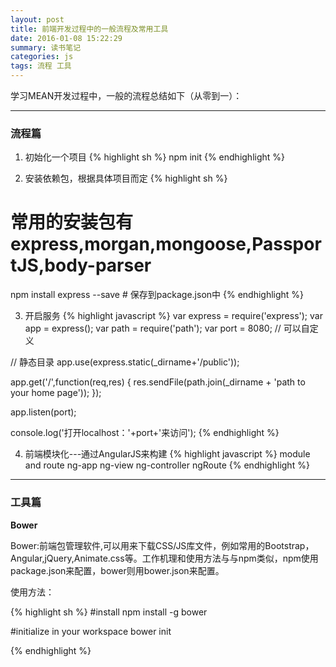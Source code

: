 ```yaml
---
layout: post
title: 前端开发过程中的一般流程及常用工具
date: 2016-01-08 15:22:29
summary: 读书笔记
categories: js
tags: 流程 工具
---
```


学习MEAN开发过程中，一般的流程总结如下（从零到一）：

---
### 流程篇

1. 初始化一个项目 
{% highlight sh %}
npm init
{% endhighlight %}

2. 安装依赖包，根据具体项目而定
{% highlight sh %}
# 常用的安装包有express,morgan,mongoose,PassportJS,body-parser
npm install express --save # 保存到package.json中
{% endhighlight %}

3. 开启服务
{% highlight javascript %}
var express = require('express');
var app = express();
var path = require('path');
var port = 8080; // 可以自定义

// 静态目录
app.use(express.static(_dirname+'/public'));

app.get('/',function(req,res) {
    res.sendFile(path.join(_dirname + 'path to your home page'));
});

app.listen(port);

console.log('打开localhost：'+port+'来访问');
{% endhighlight %}

4. 前端模块化---通过AngularJS来构建
{% highlight javascript %}
module and route
ng-app
ng-view
ng-controller
ngRoute
{% endhighlight %}

---
### 工具篇

__Bower__

<span class='red'>Bower</span>:前端包管理软件,可以用来下载CSS/JS库文件，例如常用的Bootstrap，Angular,jQuery,Animate.css等。工作机理和使用方法与与npm类似，npm使用package.json来配置，bower则用bower.json来配置。

使用方法：

{% highlight sh %}
#install
npm install -g bower

#initialize in your workspace
bower init


{% endhighlight %}


